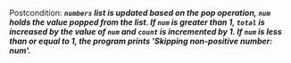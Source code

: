 Postcondition: ***`numbers` list is updated based on the pop operation, `num` holds the value popped from the list. If `num` is greater than 1, `total` is increased by the value of `num` and `count` is incremented by 1. If `num` is less than or equal to 1, the program prints 'Skipping non-positive number: num'.***